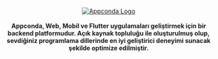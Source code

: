 

<br />
<p align="center">
    <a href="https://appconda.io" target="_blank"><img src="./public/images/banner.png" alt="Appconda Logo"></a>
    <br />
    <br />
    <b>Appconda, Web, Mobil ve Flutter uygulamaları geliştirmek için bir backend platformudur. Açık kaynak topluluğu ile oluşturulmuş olup, sevdiğiniz programlama dillerinde en iyi geliştirici deneyimi sunacak şekilde optimize edilmiştir.</b>
    <br />
    <br />
</p>